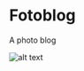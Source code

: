 # Fotoblog
 A photo blog

 ![alt text](https://i.imgur.com/cvN16Z2.png](https://i.imgur.com/fWYAhOC.png)https://i.imgur.com/fWYAhOC.png)
